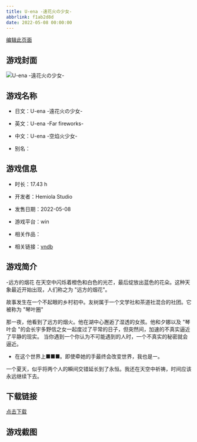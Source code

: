 ```yaml
---
title: U-ena -遠花火の少女-
abbrlink: f1ab2d8d
date: 2022-05-08 00:00:00
---
```

[编辑此页面](https://github.com/ACG-3/ADV3-source/blob/main/source/_posts/U-ena%20-%E9%81%A0%E8%8A%B1%E7%81%AB%E3%81%AE%E5%B0%91%E5%A5%B3-.md)

## 游戏封面

![U-ena -遠花火の少女-](https://pan.timero.xyz/d/onedrive/img_lib_001/U-ena%20-%E9%81%A0%E8%8A%B1%E7%81%AB%E3%81%AE%E5%B0%91%E5%A5%B3-_cover.avif)


## 游戏名称

- 日文：U-ena -遠花火の少女-
- 英文：U-ena -Far fireworks-
- 中文：U-ena -空焰火少女-

- 别名：


## 游戏信息

- 时长：17.43 h
- 开发者：Hemiola Studio
- 发售日期：2022-05-08
- 游戏平台：win
- 相关作品：

- 相关链接：[vndb](https://vndb.org/v30922)


## 游戏简介

-远方的烟花
在天空中闪烁着橙色和白色的光芒，最后绽放出蓝色的花朵。这种天象最近开始出现，人们称之为 "远方的烟花"。

故事发生在一个不起眼的乡村初中。友树属于一个文学社和茶道社混合的社团。它被称为 "琴叶圈"

那一夜，他看到了远方的烟火。他在湖中心邂逅了湿透的女孩。他和夕娜以及 "琴叶会 "的会长宇多野信之女一起度过了平常的日子，但突然间，加速的不真实逼近了平静的现实。 当你遇到一个你认为不可能遇到的人时，一个不真实的秘密就会逼近。

- 在这个世界上■■■。即使牵她的手最终会改变世界，我也是ー。

一个夏天，似乎将两个人的瞬间交错延长到了永恒。我还在天空中祈祷，时间应该永远继续下去。




## 下载链接

[点击下载](https://pan.timero.xyz/onedrive/adv_lib_001/U-ena%20-%E9%81%A0%E8%8A%B1%E7%81%AB%E3%81%AE%E5%B0%91%E5%A5%B3-)


## 游戏截图


